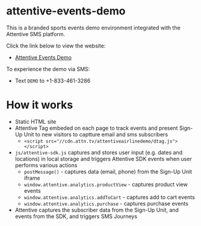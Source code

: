 # attentive-events-demo
This is a branded sports events demo environment integrated with the Attentive SMS platform. 

Click the link below to view the website:

- [Attentive Events Demo](https://attentive-sales-engineering.github.io/attentive-events-demo/)

To experience the demo via SMS:

- Text `DEMO` to +1-833-461-3286

# How it works

- Static HTML site
- Attentive Tag embeded on each page to track events and present Sign-Up Unit to new visitors to captture email and sms subscribers
  - `<script src="//cdn.attn.tv/attentiveairlinedemo/dtag.js"></script>`
- `js/attentive-sdk.js` captures and stores user input (e.g. dates and locations) in local storage and triggers Attentive SDK events when user performs various actions
  - `postMessage()` - captures data (email, phone) from the Sign-Up Unit iframe
  - `window.attentive.analytics.productView` - captures product view events
  - `window.attentive.analytics.addToCart` - captures add to cart events
  - `window.attentive.analytics.purchase` - captures purchase events
- Attentive captures the subscriber data from the Sign-Up Unit, and events from the SDK, and triggers SMS Journeys

